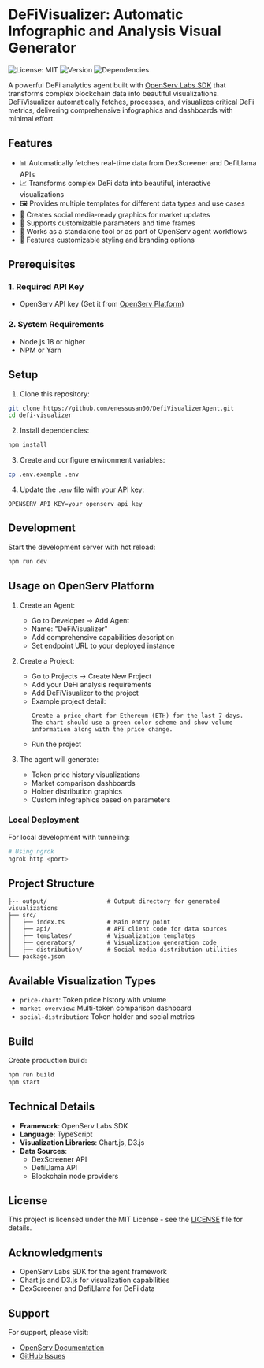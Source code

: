 # DeFiVisualizer: Automatic Infographic and Analysis Visual Generator

![License: MIT](https://img.shields.io/badge/License-MIT-yellow.svg)
![Version](https://img.shields.io/badge/version-1.0.0-blue)
![Dependencies](https://img.shields.io/badge/dependencies-up%20to%20date-brightgreen)

A powerful DeFi analytics agent built with [OpenServ Labs SDK](https://github.com/openserv-labs/sdk) that transforms complex blockchain data into beautiful visualizations. DeFiVisualizer automatically fetches, processes, and visualizes critical DeFi metrics, delivering comprehensive infographics and dashboards with minimal effort.

## Features

- 📊 Automatically fetches real-time data from DexScreener and DefiLlama APIs
- 📈 Transforms complex DeFi data into beautiful, interactive visualizations
- 🖼️ Provides multiple templates for different data types and use cases
- 📱 Creates social media-ready graphics for market updates
- 🔄 Supports customizable parameters and time frames
- 🤖 Works as a standalone tool or as part of OpenServ agent workflows
- 🎨 Features customizable styling and branding options

## Prerequisites

### 1. Required API Key
- OpenServ API key (Get it from [OpenServ Platform](https://platform.openserv.ai))

### 2. System Requirements
- Node.js 18 or higher
- NPM or Yarn

## Setup

1. Clone this repository:
```bash
git clone https://github.com/enessusan00/DefiVisualizerAgent.git
cd defi-visualizer
```

2. Install dependencies:
```bash
npm install
```

3. Create and configure environment variables:
```bash
cp .env.example .env
```

4. Update the `.env` file with your API key:
```env
OPENSERV_API_KEY=your_openserv_api_key
```

## Development

Start the development server with hot reload:
```bash
npm run dev
```

## Usage on OpenServ Platform

1. Create an Agent:
   - Go to Developer -> Add Agent
   - Name: "DeFiVisualizer"
   - Add comprehensive capabilities description
   - Set endpoint URL to your deployed instance

2. Create a Project:
   - Go to Projects -> Create New Project
   - Add your DeFi analysis requirements
   - Add DeFiVisualizer to the project
   - Example project detail:
      ```
      Create a price chart for Ethereum (ETH) for the last 7 days. The chart should use a green color scheme and show volume information along with the price change.
      ```
   - Run the project

3. The agent will generate:
   - Token price history visualizations
   - Market comparison dashboards
   - Holder distribution graphics
   - Custom infographics based on parameters


### Local Deployment

For local development with tunneling:
```bash
# Using ngrok
ngrok http <port>
```

## Project Structure

```
├-- output/                 # Output directory for generated visualizations
├── src/
│   ├── index.ts            # Main entry point
│   ├── api/                # API client code for data sources
│   ├── templates/          # Visualization templates
│   ├── generators/         # Visualization generation code  
│   ├── distribution/       # Social media distribution utilities
└── package.json
```

## Available Visualization Types

- `price-chart`: Token price history with volume
- `market-overview`: Multi-token comparison dashboard
- `social-distribution`: Token holder and social metrics

## Build

Create production build:
```bash
npm run build
npm start
```

## Technical Details

- **Framework**: OpenServ Labs SDK
- **Language**: TypeScript
- **Visualization Libraries**: Chart.js, D3.js
- **Data Sources**:
  - DexScreener API
  - DefiLlama API
  - Blockchain node providers
## License

This project is licensed under the MIT License - see the [LICENSE](LICENSE) file for details.

## Acknowledgments

- OpenServ Labs SDK for the agent framework
- Chart.js and D3.js for visualization capabilities
- DexScreener and DefiLlama for DeFi data

## Support

For support, please visit:
- [OpenServ Documentation](https://docs.openserv.ai)
- [GitHub Issues](https://github.com/yourusername/defi-visualizer/issues)
